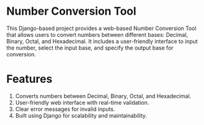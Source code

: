 # Number Conversion Tool

This Django-based project provides a web-based Number Conversion Tool that allows users to convert numbers between different bases: Decimal, Binary, Octal, and Hexadecimal. It includes a user-friendly interface to input the number, select the input base, and specify the output base for conversion.

# Features
1. Converts numbers between Decimal, Binary, Octal, and Hexadecimal.
2. User-friendly web interface with real-time validation.
3. Clear error messages for invalid inputs.
4. Built using Django for scalability and maintainability.
